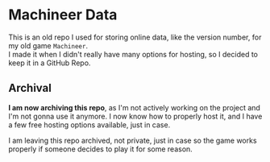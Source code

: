 # Machineer Data

This is an old repo I used for storing online data, like the version number, for my old game `Machineer`.\
I made it when I didn't really have many options for hosting, so I decided to keep it in a GitHub Repo.

## Archival

**I am now archiving this repo**, as I'm not actively working on the project and I'm not gonna use it anymore. I now know how to properly host it, and I have a few free hosting options available, just in case.

I am leaving this repo archived, not private, just in case so the game works properly if someone decides to play it for some reason.
